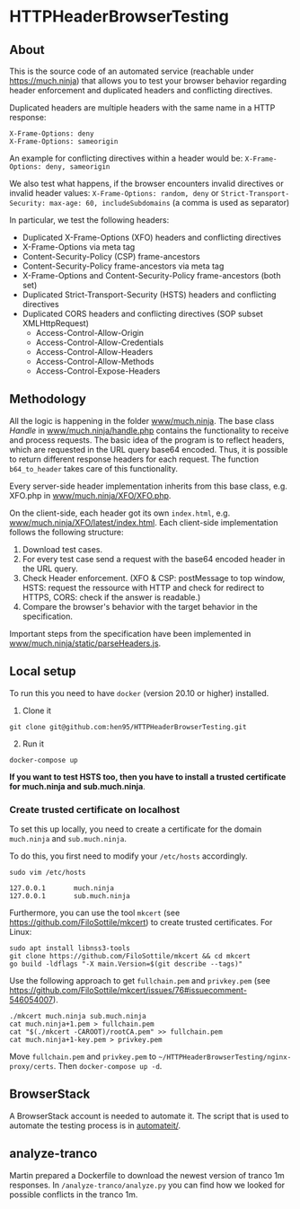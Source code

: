 HTTPHeaderBrowserTesting
==

## About

This is the source code of an automated service (reachable under https://much.ninja) that allows you to test your browser behavior regarding header enforcement and duplicated headers and conflicting directives.

Duplicated headers are multiple headers with the same name in a HTTP response:
```
X-Frame-Options: deny
X-Frame-Options: sameorigin
```
An example for conflicting directives within a header would be:
`X-Frame-Options: deny, sameorigin`

We also test what happens, if the browser encounters invalid directives or invalid header values:
`X-Frame-Options: random, deny`
or
`Strict-Transport-Security: max-age: 60, includeSubdomains` (a comma is used as separator)


In particular, we test the following headers:
- Duplicated X-Frame-Options (XFO) headers and conflicting directives
- X-Frame-Options via meta tag
- Content-Security-Policy (CSP) frame-ancestors
- Content-Security-Policy frame-ancestors via meta tag
- X-Frame-Options and Content-Security-Policy frame-ancestors (both set)
- Duplicated Strict-Transport-Security (HSTS) headers and conflicting directives
- Duplicated CORS headers and conflicting directives (SOP subset XMLHttpRequest)
	- Access-Control-Allow-Origin
	- Access-Control-Allow-Credentials
	- Access-Control-Allow-Headers
	- Access-Control-Allow-Methods
	- Access-Control-Expose-Headers

## Methodology

All the logic is happening in the folder [www/much.ninja](www/much.ninja).
The base class *Handle* in [www/much.ninja/handle.php](www/much.ninja/handle.php) contains the
functionality to receive and process requests.
The basic idea of the program is to reflect headers, which are requested in the URL query base64
encoded. Thus, it is possible to return different response headers for each request. The function
`b64_to_header` takes care of this functionality.

Every server-side header implementation inherits from this base class, e.g. XFO.php in
[www/much.ninja/XFO/XFO.php](www/much.ninja/XFO/XFO.php).

On the client-side, each header got its own `index.html`, e.g.
[www/much.ninja/XFO/latest/index.html](www/much.ninja/XFO/latest/index.html). Each client-side
implementation follows the following structure:

1. Download test cases.
2. For every test case send a request with the base64 encoded header in the URL query.
3. Check Header enforcement. (XFO & CSP: postMessage to top window, HSTS: request the ressource with
   HTTP and check for redirect to HTTPS, CORS: check if the answer is readable.)
4. Compare the browser's behavior with the target behavior in the specification.


Important steps from the specification have been implemented in
[www/much.ninja/static/parseHeaders.js](www/much.ninja/static/parseHeaders.js).


## Local setup
To run this you need to have `docker` (version 20.10 or higher) installed.

1. Clone it
```
git clone git@github.com:hen95/HTTPHeaderBrowserTesting.git
```
2. Run it

`docker-compose up`

__If you want to test HSTS too, then you have to install a trusted certificate for much.ninja and
sub.much.ninja__.

### Create trusted certificate on localhost
To set this up locally, you need to create a certificate for the domain `much.ninja` and
`sub.much.ninja`.

To do this, you first need to modify your `/etc/hosts` accordingly.
```
sudo vim /etc/hosts

127.0.0.1       much.ninja
127.0.0.1       sub.much.ninja
```

Furthermore, you can use the tool `mkcert` (see https://github.com/FiloSottile/mkcert) to create trusted certificates.
For Linux:
```
sudo apt install libnss3-tools
git clone https://github.com/FiloSottile/mkcert && cd mkcert
go build -ldflags "-X main.Version=$(git describe --tags)"
```

Use the following approach to get `fullchain.pem` and `privkey.pem` (see
https://github.com/FiloSottile/mkcert/issues/76#issuecomment-546054007).
```
./mkcert much.ninja sub.much.ninja
cat much.ninja+1.pem > fullchain.pem 
cat "$(./mkcert -CAROOT)/rootCA.pem" >> fullchain.pem
cat much.ninja+1-key.pem > privkey.pem
```
Move `fullchain.pem` and `privkey.pem` to `~/HTTPHeaderBrowserTesting/nginx-proxy/certs`.
Then `docker-compose up -d`.


## BrowserStack
A BrowserStack account is needed to automate it.
The script that is used to automate the testing process is in [automateit/](automateit/).

## analyze-tranco
Martin prepared a Dockerfile to download the newest version of tranco 1m responses.
In `/analyze-tranco/analyze.py` you can find how we looked for possible conflicts in the tranco 1m.
